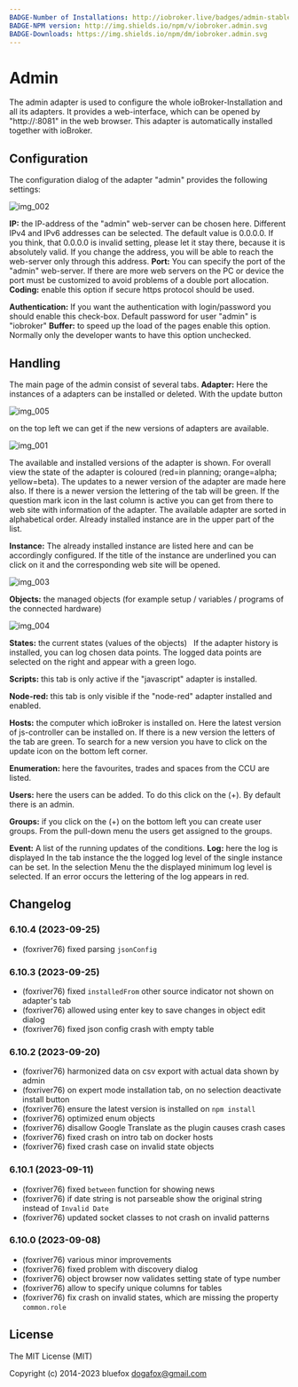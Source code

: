 ```yaml
---
BADGE-Number of Installations: http://iobroker.live/badges/admin-stable.svg
BADGE-NPM version: http://img.shields.io/npm/v/iobroker.admin.svg
BADGE-Downloads: https://img.shields.io/npm/dm/iobroker.admin.svg
---
```

# Admin

The admin adapter is used to configure the whole ioBroker-Installation and all its adapters. 
It provides a web-interface, which can be opened by "http://<IP-Address of the server>:8081" 
in the web browser. This adapter is automatically installed together with ioBroker.

## Configuration
The configuration dialog of the adapter "admin" provides the following settings: 

![img_002](img/admin_img_002.png)

**IP:** the IP-address of the "admin" web-server can be chosen here. 
Different IPv4 and IPv6 addresses can be selected. The default value is 0.0.0.0. 
If you think, that 0.0.0.0 is invalid setting, please let it stay there, because it 
is absolutely valid. If you change the address, you will be able to reach the web-server 
only through this address. **Port:** You can specify the port of the "admin" web-server. 
If there are more web servers on the PC or device the port must be customized to avoid problems 
of a double port allocation. **Coding:** enable this option if secure https protocol should be used. 

**Authentication:** If you want the authentication with login/password you should enable this check-box. 
Default password for user "admin" is "iobroker" **Buffer:** to speed up the load of the pages enable this option. 
Normally only the developer wants to have this option unchecked.

## Handling
The main page of the admin consist of several tabs. **Adapter:** Here the instances of 
a adapters can be installed or deleted. With the update button 

![img_005](img/admin_img_005.png)

on the top left we can get if the new versions of adapters are available. 

![img_001](img/admin_img_001.jpg)

The available and installed versions of the adapter is shown. For overall view the state of the 
adapter is coloured (red=in planning; orange=alpha; yellow=beta). The updates to a newer version of 
the adapter are made here also. If there is a newer version the lettering of the tab will be green. 
If the question mark icon in the last column is active you can get from there to web site with information of the adapter. 
The available adapter are sorted in alphabetical order. Already installed instance are in the upper part of the list. 

**Instance:** The already installed instance are listed here and can be accordingly configured. If the title of the 
instance are underlined you can click on it and the corresponding web site will be opened. 

![img_003](img/admin_img_003.png)

**Objects:** the managed objects (for example setup / variables / programs of the connected hardware) 

![img_004](img/admin_img_004.png)

**States:** the current states (values of the objects)   
If the adapter history is installed, you can log chosen data points. 
The logged data points are selected on the right and appear with a green logo. 

**Scripts:** this tab is only active if the "javascript" adapter is installed.

**Node-red:** this tab is only visible if the "node-red" adapter installed and enabled.

**Hosts:** the computer which ioBroker is installed on. Here the latest version of js-controller can be installed on. 
If there is a new version the letters of the tab are green. To search for a new version you have to click on the update 
icon on the bottom left corner. 

**Enumeration:** here the favourites, trades and spaces from the CCU are listed. 

**Users:** here the users can be added. To do this click on the (+). By default there is an admin. 

**Groups:** if you click on the (+) on the bottom left you can create user groups. From the pull-down menu the users get assigned to the groups. 

**Event:** A list of the running updates of the conditions. **Log:** here the log is displayed In the tab instance the the logged log level 
of the single instance can be set. In the selection Menu the the displayed minimum log level is selected. If an error occurs the 
lettering of the log appears in red.

## Changelog
### 6.10.4 (2023-09-25)
* (foxriver76) fixed parsing `jsonConfig`

### 6.10.3 (2023-09-25)
* (foxriver76) fixed `installedFrom` other source indicator not shown on adapter's tab
* (foxriver76) allowed using enter key to save changes in object edit dialog
* (foxriver76) fixed json config crash with empty table

### 6.10.2 (2023-09-20)
* (foxriver76) harmonized data on csv export with actual data shown by admin
* (foxriver76) on expert mode installation tab, on no selection deactivate install button
* (foxriver76) ensure the latest version is installed on `npm install`
* (foxriver76) optimized enum objects
* (foxriver76) disallow Google Translate as the plugin causes crash cases
* (foxriver76) fixed crash on intro tab on docker hosts
* (foxriver76) fixed crash case on invalid state objects

### 6.10.1 (2023-09-11)
* (foxriver76) fixed `between` function for showing news
* (foxriver76) if date string is not parseable show the original string instead of `Invalid Date`
* (foxriver76) updated socket classes to not crash on invalid patterns

### 6.10.0 (2023-09-08)
* (foxriver76) various minor improvements
* (foxriver76) fixed problem with discovery dialog
* (foxriver76) object browser now validates setting state of type number
* (foxriver76) allow to specify unique columns for tables
* (foxriver76) fix crash on invalid states, which are missing the property `common.role`

## License
The MIT License (MIT)

Copyright (c) 2014-2023 bluefox <dogafox@gmail.com>